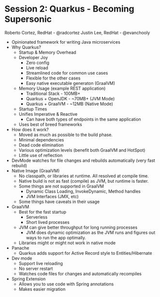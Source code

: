 # Session 2: Quarkus - Becoming Supersonic

Roberto Cortez, RedHat - @radcortez
Justin Lee, RedHat - @evanchooly 

  * Opinionated framework for writing Java microservices
  * Why Quarkus?
    * Startup & Memory Overhead
    * Developer Joy
      * Zero config
      * Live reload
      * Streamlined code for common use cases
      * Flexible for the other cases
      * Easy native executable generaton (GraalVM)
    * Memory Usage (example REST application)
      * Traditional Stack - 100MB+
      * Quarkus + OpenJDK - ~70MB+ (JVM Mode)
      * Quarkus + GraalVM - ~12MB (Native Mode)
    * Startup Times
    * Unifies Imperative & Reactive
      * Can have both types of endpoints in the same application
    * Uses best of breed frameworks
  * How does it work?
    * Moved as much as possible to the build phase.
    * Minimal dependencies
    * Dead code elimination
    * Various optimization levels (benefit both GraalVM and HotSpot)
    * Little use of reflection
  * DevMode watches for file changes and rebuilds automatically (very fast rebuild)
  * Native Image (GraalVM)
    * No classpath, or libraries at runtime. All resolved at compile time. 
    * Native build is not as fast (compile) as JVM, but runtime is faster.
    * Some things are not supported in GraalVM
      * Dynamic Class Loading, InvokeDynamic, Method handles
      * JVM Interfaces (JMX, etc)
    * Some things have caveats in their usage
  * GraalVM
    * Best for the fast startup
      * Serverless
      * Short lived processes
    * JVM can give better throughput for long running processes
      * JVM does dynamic optimization as the JVM runs and figures out ways to run the app optimally.
    * Libraries might or might not work in native mode
  * Panache
    * Quarkus adds support for Active Record style to Entities/Hibernate 
  * Dev mode
    * Support live reloading
    * No server restart
    * Watches code files for changes and automatically recompiles
  * Spring Extension
    * Allows you to use code with Spring annotations
    * Makes easier migration